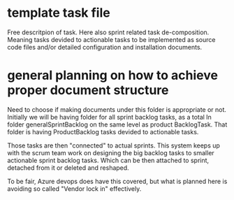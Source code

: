 # template task file
Free descritpion of task. 
Here also sprint related task de-composition. Meaning tasks devided to actionable tasks to be implemented as source code files and/or detailed configuration and installation documents. 

# general planning on how to achieve proper document structure
Need to choose if making documents under this folder is appropriate or not. 
Initially we will be having folder for all sprint backlog tasks, as a total
In folder generalSprintBacklog on the same level as product BacklogTask. That folder is having ProductBacklog tasks devided to actionable tasks. 

Those tasks are then "connected" to actual sprints. 
This system keeps up with the scrum team work on designing the big backlog tasks to smaller actionable sprint backlog tasks. Which can be then attached to sprint, detached from it or deleted and reshaped. 

To be fair, Azure devops does have this covered, but what is planned here is avoiding so called "Vendor lock in" effectively. 

